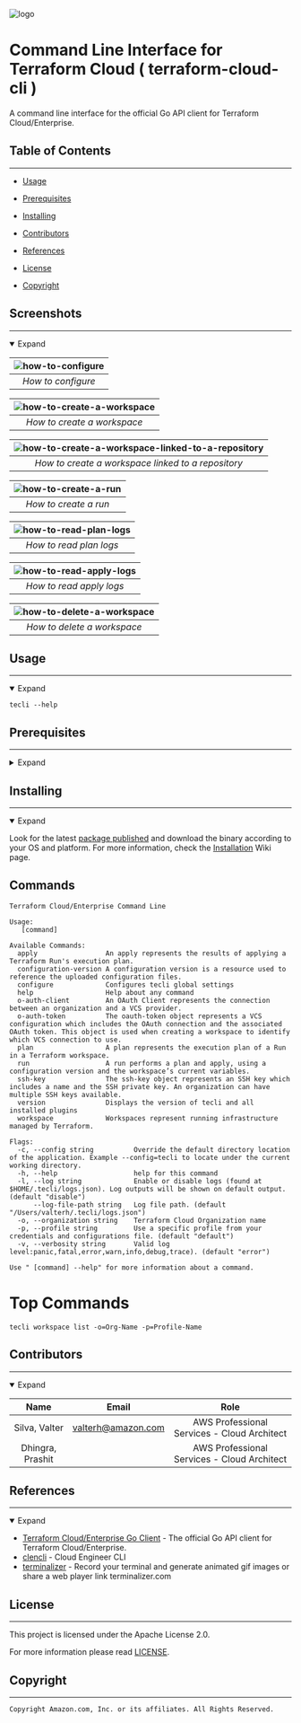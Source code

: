 <!--

  ** DO NOT EDIT THIS FILE
  ** 
  ** This file was automatically generated by the [CLENCLI](https://github.com/awslabs/clencli)
  ** 1) Make all changes directly to YAML files: clencli/<file>.yaml
  ** 2) Run `clencli render template --name=<file>` to render this file
  **
  ** By following this practice we ensure standard and high-quality accross multiple projects.
  ** DO NOT EDIT THIS FILE

-->

![logo](https://images.unsplash.com/photo-1611182758520-e3cad0366193?crop=entropy&cs=tinysrgb&fit=max&fm=jpg&ixid=MXwxOTEyNTB8MHwxfHJhbmRvbXx8fHx8fHx8&ixlib=rb-1.2.1&q=80&w=1080)



# Command Line Interface for Terraform Cloud  ( terraform-cloud-cli ) 

A command line interface for the official Go API client for Terraform Cloud/Enterprise.


## Table of Contents
---




 - [Usage](#usage) 
 - [Prerequisites](#prerequisites) 
 - [Installing](#installing) 



 - [Contributors](#contributors) 
 - [References](#references) 
 - [License](#license) 
 - [Copyright](#copyright) 


## Screenshots
---
<details open>
  <summary>Expand</summary>


| ![how-to-configure](clencli/terminalizer/configure.gif) |
|:--:| 
| *How to configure* |

| ![how-to-create-a-workspace](clencli/terminalizer/workspace-create.gif) |
|:--:| 
| *How to create a workspace* |

| ![how-to-create-a-workspace-linked-to-a-repository](clencli/terminalizer/workspace-with-vcs-repo.gif) |
|:--:| 
| *How to create a workspace linked to a repository* |

| ![how-to-create-a-run](clencli/terminalizer/run-create.gif) |
|:--:| 
| *How to create a run* |

| ![how-to-read-plan-logs](clencli/terminalizer/plan-logs.gif) |
|:--:| 
| *How to read plan logs* |

| ![how-to-read-apply-logs](clencli/terminalizer/apply-logs.gif) |
|:--:| 
| *How to read apply logs* |

| ![how-to-delete-a-workspace](clencli/terminalizer/workspace-delete.gif) |
|:--:| 
| *How to delete a workspace* |

</details>



## Usage
---
<details open>
  <summary>Expand</summary>

`tecli --help`
</details>



## Prerequisites
---
<details>
  <summary>Expand</summary>

- [pre-requisites](https://gitlab.aws.dev/devops-aws/tecli/-/wikis/Pre-Requisites) - Pre-Requisites

</details>



## Installing
---
<details open>
  <summary>Expand</summary>

Look for the latest [package published](https://gitlab.aws.dev/devops-aws/tecli/-/packages) and download the binary according to your OS and platform.
For more information, check the [Installation](https://gitlab.aws.dev/devops-aws/tecli/-/wikis/Installation) Wiki page.
</details>









## Commands
```
Terraform Cloud/Enterprise Command Line

Usage:
   [command]

Available Commands:
  apply                 An apply represents the results of applying a Terraform Run's execution plan.
  configuration-version A configuration version is a resource used to reference the uploaded configuration files.
  configure             Configures tecli global settings
  help                  Help about any command
  o-auth-client         An OAuth Client represents the connection between an organization and a VCS provider.
  o-auth-token          The oauth-token object represents a VCS configuration which includes the OAuth connection and the associated OAuth token. This object is used when creating a workspace to identify which VCS connection to use.
  plan                  A plan represents the execution plan of a Run in a Terraform workspace.
  run                   A run performs a plan and apply, using a configuration version and the workspace’s current variables.
  ssh-key               The ssh-key object represents an SSH key which includes a name and the SSH private key. An organization can have multiple SSH keys available.
  version               Displays the version of tecli and all installed plugins
  workspace             Workspaces represent running infrastructure managed by Terraform.

Flags:
  -c, --config string          Override the default directory location of the application. Example --config=tecli to locate under the current working directory.
  -h, --help                   help for this command
  -l, --log string             Enable or disable logs (found at $HOME/.tecli/logs.json). Log outputs will be shown on default output. (default "disable")
      --log-file-path string   Log file path. (default "/Users/valterh/.tecli/logs.json")
  -o, --organization string    Terraform Cloud Organization name
  -p, --profile string         Use a specific profile from your credentials and configurations file. (default "default")
  -v, --verbosity string       Valid log level:panic,fatal,error,warn,info,debug,trace). (default "error")

Use " [command] --help" for more information about a command.
```


# Top Commands
```
tecli workspace list -o=Org-Name -p=Profile-Name
```



## Contributors
---
<details open>
  <summary>Expand</summary>

|     Name     |         Email        |       Role      |
|:------------:|:--------------------:|:---------------:|
|  Silva, Valter  |  valterh@amazon.com  |  AWS Professional Services - Cloud Architect  |
|  Dhingra, Prashit  |    |  AWS Professional Services - Cloud Architect  |

</details>





## References
---
<details open>
  <summary>Expand</summary>

  * [Terraform Cloud/Enterprise Go Client](https://github.com/hashicorp/go-tfe) - The official Go API client for Terraform Cloud/Enterprise.
  * [clencli](https://github.com/awslabs/clencli) - Cloud Engineer CLI
  * [terminalizer](https://github.com/faressoft/terminalizer) - Record your terminal and generate animated gif images or share a web player link terminalizer.com



</details>



## License
---
This project is licensed under the Apache License 2.0.

For more information please read [LICENSE](LICENSE).



## Copyright
---
```
Copyright Amazon.com, Inc. or its affiliates. All Rights Reserved.
```

